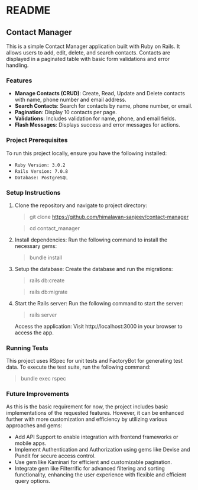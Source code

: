 # README
## Contact Manager
This is a simple Contact Manager application built with Ruby on Rails. It allows users to add, edit, delete, and search contacts. Contacts are displayed in a paginated table with basic form validations and error handling.

### Features
* **Manage Contacts (CRUD)**: Create, Read, Update and Delete contacts with name, phone number and email address.
* **Search Contacts**: Search for contacts by name, phone number, or email.
* **Pagination**: Display 10 contacts per page.
* **Validations**: Includes validation for name, phone, and email fields.
* **Flash Messages**: Displays success and error messages for actions.


### Project Prerequisites
To run this project locally, ensure you have the following installed:

* ```Ruby Version: 3.0.2```
* ```Rails Version: 7.0.8```
* ```Database: PostgreSQL```

### Setup Instructions
1. Clone the repository and navigate to project directory:

    > git clone https://github.com/himalayan-sanjeev/contact-manager

    > cd contact_manager

2. Install dependencies: Run the following command to install the necessary gems:

    > bundle install

3. Setup the database: Create the database and run the migrations:
    > rails db:create
    
    > rails db:migrate

4. Start the Rails server: Run the following command to start the server:
    > rails server

    Access the application: Visit http://localhost:3000 in your browser to access the app.

### Running Tests
This project uses RSpec for unit tests and FactoryBot for generating test data. To execute the test suite, run the following command:

  > bundle exec rspec

### Future Improvements
As this is the basic requirement for now, the project includes basic implementations of the requested features. However, it can be enhanced further with more customization and efficiency by utilizing various approaches and gems:
* Add API Support to enable integration with frontend frameworks or mobile apps.
* Implement Authentication and Authorization using gems like Devise and Pundit for secure access control.
* Use gem like Kaminari for efficient and customizable pagination.
* Integrate gem like Filterrific for advanced filtering and sorting functionality, enhancing the user experience with flexible and efficient query options.